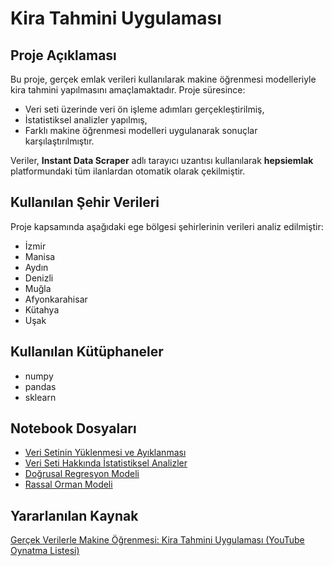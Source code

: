 # Kira Tahmini Uygulaması

## Proje Açıklaması

Bu proje, gerçek emlak verileri kullanılarak makine öğrenmesi modelleriyle kira tahmini yapılmasını amaçlamaktadır. Proje süresince:

- Veri seti üzerinde veri ön işleme adımları gerçekleştirilmiş,
- İstatistiksel analizler yapılmış,
- Farklı makine öğrenmesi modelleri uygulanarak sonuçlar karşılaştırılmıştır.

Veriler, **Instant Data Scraper** adlı tarayıcı uzantısı kullanılarak **hepsiemlak** platformundaki tüm ilanlardan otomatik olarak çekilmiştir.

## Kullanılan Şehir Verileri
Proje kapsamında aşağıdaki ege bölgesi şehirlerinin verileri analiz edilmiştir:
- İzmir  
- Manisa  
- Aydın  
- Denizli  
- Muğla  
- Afyonkarahisar  
- Kütahya  
- Uşak  

## Kullanılan Kütüphaneler
- numpy
- pandas
- sklearn

## Notebook Dosyaları
- [Veri Setinin Yüklenmesi ve Ayıklanması](veri_ayıkla.ipynb)
- [Veri Seti Hakkında İstatistiksel Analizler](istatiksel_inceleme.ipynb)
- [Doğrusal Regresyon Modeli](regresyon.ipynb)
- [Rassal Orman Modeli](sınıflandırma.ipynb)

## Yararlanılan Kaynak
 [Gerçek Verilerle Makine Öğrenmesi: Kira Tahmini Uygulaması (YouTube Oynatma Listesi)](https://www.youtube.com/watch?v=oLr4wok9M4g&list=PL30NBs02RsiVtALCWtMyRT45caVKXhpdU)

